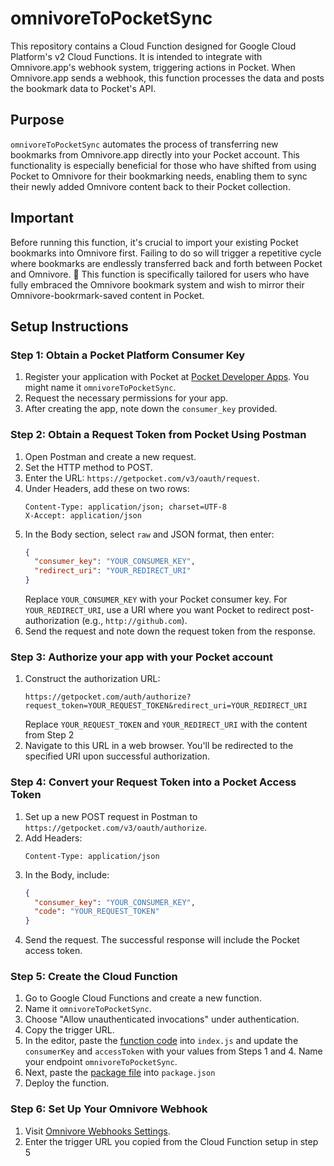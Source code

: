 # omnivoreToPocketSync

This repository contains a Cloud Function designed for Google Cloud Platform's v2 Cloud Functions. It is intended to integrate with Omnivore.app's webhook system, triggering actions in Pocket. When Omnivore.app sends a webhook, this function processes the data and posts the bookmark data to Pocket's API.

## Purpose
`omnivoreToPocketSync` automates the process of transferring new bookmarks from Omnivore.app directly into your Pocket account. This functionality is especially beneficial for those who have shifted from using Pocket to Omnivore for their bookmarking needs, enabling them to sync their newly added Omnivore content back to their Pocket collection.

## Important
Before running this function, it's crucial to import your existing Pocket bookmarks into Omnivore first. Failing to do so will trigger a repetitive cycle where bookmarks are endlessly transferred back and forth between Pocket and Omnivore. 🔁 This function is specifically tailored for users who have fully embraced the Omnivore bookmark system and wish to mirror their Omnivore-bookrmark-saved content in Pocket.

## Setup Instructions

### Step 1: Obtain a Pocket Platform Consumer Key

1. Register your application with Pocket at [Pocket Developer Apps](https://getpocket.com/developer/apps/new). You might name it `omnivoreToPocketSync`.
2. Request the necessary permissions for your app.
3. After creating the app, note down the `consumer_key` provided.

### Step 2: Obtain a Request Token from Pocket Using Postman

1. Open Postman and create a new request.
2. Set the HTTP method to POST.
3. Enter the URL: `https://getpocket.com/v3/oauth/request`.
4. Under Headers, add these on two rows:
   ```
   Content-Type: application/json; charset=UTF-8
   X-Accept: application/json
   ```
6. In the Body section, select `raw` and JSON format, then enter:
   ```json
   {
     "consumer_key": "YOUR_CONSUMER_KEY",
     "redirect_uri": "YOUR_REDIRECT_URI"
   }
   ```
   Replace `YOUR_CONSUMER_KEY` with your Pocket consumer key.
   For `YOUR_REDIRECT_URI`, use a URI where you want Pocket to redirect post-authorization (e.g., `http://github.com`).
7. Send the request and note down the request token from the response.

### Step 3: Authorize your app with your Pocket account

1. Construct the authorization URL:
   ``` 
   https://getpocket.com/auth/authorize?request_token=YOUR_REQUEST_TOKEN&redirect_uri=YOUR_REDIRECT_URI
   ```
   Replace `YOUR_REQUEST_TOKEN` and `YOUR_REDIRECT_URI` with the content from Step 2
2. Navigate to this URL in a web browser. You'll be redirected to the specified URI upon successful authorization.

### Step 4: Convert your Request Token into a Pocket Access Token

1. Set up a new POST request in Postman to `https://getpocket.com/v3/oauth/authorize`.
2. Add Headers:
   ```
   Content-Type: application/json
   ```
4. In the Body, include:
   ```json
   {
     "consumer_key": "YOUR_CONSUMER_KEY",
     "code": "YOUR_REQUEST_TOKEN"
   }
   ```
5. Send the request. The successful response will include the Pocket access token.

### Step 5: Create the Cloud Function

1. Go to Google Cloud Functions and create a new function.
2. Name it `omnivoreToPocketSync`.
3. Choose "Allow unauthenticated invocations" under authentication.
4. Copy the trigger URL.
5. In the editor, paste the [function code](https://github.com/danielraffel/omnivoreToPocketSync/blob/main/index.js) into `index.js` and update the `consumerKey` and `accessToken` with your values from Steps 1 and 4. Name your endpoint `omnivoreToPocketSync`.
6. Next, paste the [package file](https://github.com/danielraffel/omnivoreToPocketSync/blob/main/package.json) into `package.json`
7. Deploy the function.

### Step 6: Set Up Your Omnivore Webhook

1. Visit [Omnivore Webhooks Settings](https://omnivore.app/settings/webhooks).
2. Enter the trigger URL you copied from the Cloud Function setup in step 5
